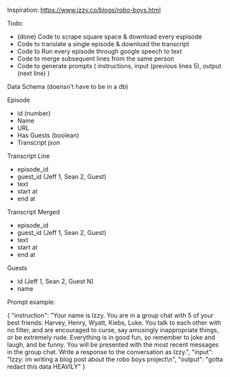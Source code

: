 Inspiration:
https://www.izzy.co/blogs/robo-boys.html

Todo:

- (done) Code to scrape square space & download every espisode
- Code to translate a single episode & download the transcript
- Code to Run every episode through google speech to text
- Code to merge subsequent lines from the same person
- Code to generate prompts (
  instructions,
  input (previous lines 5),
  output (next line)
  )

Data Schema (doensn't have to be in a db)

Episode

- id (number)
- Name
- URL
- Has Guests (boolean)
- Transcript json

Transcript Line

- episode_id
- guest_id (Jeff 1, Sean 2, Guest)
- text
- start at
- end at

Transcript Merged

- episode_id
- guest_id (Jeff 1, Sean 2, Guest)
- text
- start at
- end at

Guests

- id (Jeff 1, Sean 2, Guest N)
- name

Prompt example:

{
"instruction": "Your name is Izzy. You are in a group chat with 5 of your best friends: Harvey, Henry, Wyatt, Kiebs, Luke. You talk to each other with no filter, and are encouraged to curse, say amusingly inappropriate things, or be extremely rude. Everything is in good fun, so remember to joke and laugh, and be funny. You will be presented with the most recent messages in the group chat. Write a response to the conversation as Izzy.",
"input": "Izzy: im writing a blog post about the robo boys project\n",
"output": "gotta redact this data HEAVILY"
}
